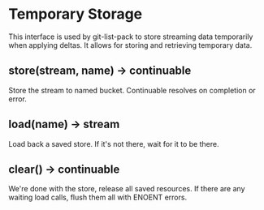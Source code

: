 # Temporary Storage

This interface is used by git-list-pack to store streaming data temporarily when applying deltas.  It allows for storing and retrieving temporary data.

## store(stream, name) -> continuable

Store the stream to named bucket.  Continuable resolves on completion or error.

## load(name) -> stream

Load back a saved store.  If it's not there, wait for it to be there.

## clear() -> continuable

We're done with the store, release all saved resources.  If there are any waiting load calls, flush them all with ENOENT errors.
